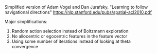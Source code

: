 Simplified version of Adam Vogel and Dan Jurafsky. "Learning to follow navigational directions" https://nlp.stanford.edu/pubs/spatial-acl2010.pdf

Major simplifications:
1) Random action selection instead of Boltzmann exploration
2) No allocentric or egocentric features in the feature vector
3) Using some number of iterations instead of looking at theta convergence
